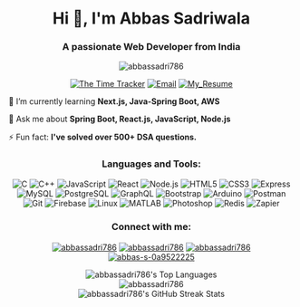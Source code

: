 <h1 align="center">Hi 👋, I'm Abbas Sadriwala</h1>
<h3 align="center">A passionate Web Developer from India</h3>

<p align="center">
<img src="https://komarev.com/ghpvc/?username=abbassadri786&label=Profile%20views&color=0e75b6&style=flat-square" alt="abbassadri786" />
</p>

<p align="center">
  <a href="https://github.com/abbassadri786/The-Time-Tracker"><img src="https://img.shields.io/badge/Currently_Working-The_Time_Tracker-brightgreen?style=for-the-badge&logo=github" alt="The Time Tracker"></a>
  <a href="mailto:abbassadri786@gmail.com"><img src="https://img.shields.io/badge/Contact-Me-blue?style=for-the-badge&logo=gmail" alt="Email"></a>
  <a href="https://drive.google.com/file/d/1ILVemMzgZ7bjb_uWJif1KOku7rJz7mLt/view?usp=sharing"><img src="https://img.shields.io/badge/Resume-Download-ff69b4?style=for-the-badge&logo=google-drive" alt="My_Resume"></a>
</p>

  🌱 I’m currently learning **Next.js, Java-Spring Boot, AWS**

  💬 Ask me about **Spring Boot, React.js, JavaScript, Node.js**

  ⚡ Fun fact: **I've solved over 500+ DSA questions.**

  <h3 align="center">Languages and Tools:</h3>
<p align="center">
  <!-- Icons with badges style for consistency -->
  <img src="https://img.shields.io/badge/C-00599C?style=flat-square&logo=c&logoColor=white" alt="C"/>
  <img src="https://img.shields.io/badge/C++-00599C?style=flat-square&logo=cplusplus&logoColor=white" alt="C++"/>
  <img src="https://img.shields.io/badge/JavaScript-F7DF1E?style=flat-square&logo=javascript&logoColor=black" alt="JavaScript"/>
  <img src="https://img.shields.io/badge/React-61DAFB?style=flat-square&logo=react&logoColor=black" alt="React"/>
  <img src="https://img.shields.io/badge/Node.js-339933?style=flat-square&logo=node.js&logoColor=white" alt="Node.js"/>
  <img src="https://img.shields.io/badge/HTML5-E34F26?style=flat-square&logo=html5&logoColor=white" alt="HTML5"/>
  <img src="https://img.shields.io/badge/CSS3-1572B6?style=flat-square&logo=css3&logoColor=white" alt="CSS3"/>
  <img src="https://img.shields.io/badge/Express-000000?style=flat-square&logo=express&logoColor=white" alt="Express"/>
  <img src="https://img.shields.io/badge/MySQL-4479A1?style=flat-square&logo=mysql&logoColor=white" alt="MySQL"/>
  <img src="https://img.shields.io/badge/PostgreSQL-336791?style=flat-square&logo=postgresql&logoColor=white" alt="PostgreSQL"/>
  <img src="https://img.shields.io/badge/GraphQL-E434AA?style=flat-square&logo=graphql&logoColor=white" alt="GraphQL"/>
  <img src="https://img.shields.io/badge/Bootstrap-7952B3?style=flat-square&logo=bootstrap&logoColor=white" alt="Bootstrap"/>
  <img src="https://img.shields.io/badge/Arduino-00979D?style=flat-square&logo=arduino&logoColor=white" alt="Arduino"/>
  <img src="https://img.shields.io/badge/Postman-FF6C37?style=flat-square&logo=postman&logoColor=white" alt="Postman"/>
  <img src="https://img.shields.io/badge/Git-F05032?style=flat-square&logo=git&logoColor=white" alt="Git"/>
  <img src="https://img.shields.io/badge/Firebase-FFCA28?style=flat-square&logo=firebase&logoColor=black" alt="Firebase"/>
  <img src="https://img.shields.io/badge/Linux-FCC624?style=flat-square&logo=linux&logoColor=black" alt="Linux"/>
  <img src="https://img.shields.io/badge/MATLAB-0076A8?style=flat-square&logo=matlab&logoColor=white" alt="MATLAB"/>
  <img src="https://img.shields.io/badge/Photoshop-31A8FF?style=flat-square&logo=adobe-photoshop&logoColor=white" alt="Photoshop"/>
  <img src="https://img.shields.io/badge/Redis-DC382D?style=flat-square&logo=redis&logoColor=white" alt="Redis"/>
  <img src="https://img.shields.io/badge/Zapier-FF4A00?style=flat-square&logo=zapier&logoColor=white" alt="Zapier"/>
</p>

<h3 align="center">Connect with me:</h3>
<p align="center">
  <a href="https://www.leetcode.com/abbassadri786" target="blank"><img align="center" src="https://img.shields.io/badge/LeetCode-abbassadri786-orange?style=flat-square&logo=leet-code" alt="abbassadri786" /></a>
  <a href="https://auth.geeksforgeeks.org/user/abbassadri786" target="blank"><img align="center" src="https://img.shields.io/badge/GeeksForGeeks-abbassadri786-0f9d58?style=flat-square&logo=geeksforgeeks" alt="abbassadri786" /></a>
  <a href="https://www.hackerrank.com/abbassadri786" target="blank"><img align="center" src="https://img.shields.io/badge/HackerRank-abbassadri786-green?style=flat-square&logo=hackerrank" alt="abbassadri786" /></a>
  <a href="https://linkedin.com/in/abbas-s-0a9522225" target="blank"><img align="center" src="https://img.shields.io/badge/LinkedIn-abbas--s--0a9522225-blue?style=flat-square&logo=linkedin" alt="abbas-s-0a9522225" /></a>
</p>


<!-- GitHub Stats Visualization -->
<div align="center">
  <!-- Top Languages Card with custom theme -->
  <img src="https://github-readme-stats.vercel.app/api/top-langs/?username=abbassadri786&layout=compact&theme=radical&hide_border=true&bg_color=0D1117&title_color=F9826C&icon_color=FAD000" alt="abbassadri786's Top Languages" />
</div>
<div align="center">
  <!-- GitHub Stats Card with corrected parameters -->
  <img src="https://github-readme-stats.vercel.app/api?username=abbassadri786&show_icons=true&locale=en" alt="abbassadri786" />
</div>
<div align="center">
  <!-- GitHub Streak Stats with custom theme -->
  <img src="https://github-readme-streak-stats.herokuapp.com/?user=abbassadri786&theme=dark&background=0D1117&stroke=FAD000&ring=F9826C&fire=FAD000&currStreakNum=FAD000&sideNums=FAD000&currStreakLabel=F9826C&sideLabels=F9826C&dates=FFFFFF" alt="abbassadri786's GitHub Streak Stats" />
</div>
